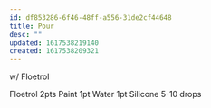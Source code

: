 ```yaml
---
id: df853286-6f46-48ff-a556-31de2cf44648
title: Pour
desc: ""
updated: 1617538219140
created: 1617538209321
---
```


w/ Floetrol

Floetrol 2pts
Paint 1pt
Water 1pt
Silicone 5-10 drops
